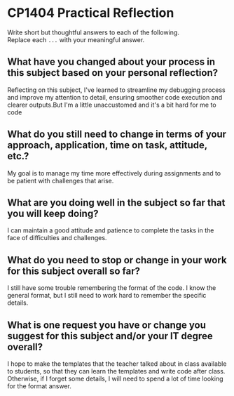 # CP1404 Practical Reflection

Write short but thoughtful answers to each of the following.  
Replace each `...` with your meaningful answer.

## What have you changed about your process in this subject based on your personal reflection?

Reflecting on this subject, I've learned to streamline my debugging process and improve my attention to detail, 
ensuring smoother code execution and clearer outputs.But I'm a little unaccustomed
and it's a bit hard for me to code

## What do you still need to change in terms of your approach, application, time on task, attitude, etc.?

My goal is to manage my time more effectively during assignments and to be patient with challenges that arise.

## What are you doing well in the subject so far that you will keep doing?

I can maintain a good attitude and patience to complete the tasks in the face of difficulties and challenges.

## What do you need to stop or change in your work for this subject overall so far?

I still have some trouble remembering the format of the code. I know the general format,
but I still need to work hard to remember the specific details.

## What is one request you have or change you suggest for this subject and/or your IT degree overall?

I hope to make the templates that the teacher talked about in class available to students, 
so that they can learn the templates and write code after class. Otherwise, if I forget some details, 
I will need to spend a lot of time looking for the format answer.
